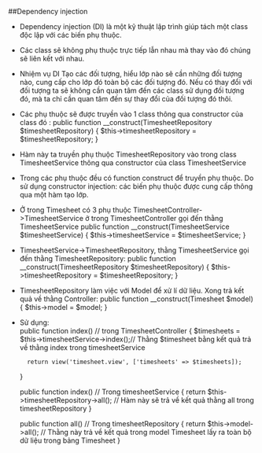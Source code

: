 ##Dependency injection
- Dependency injection (DI) là một kỹ thuật lập trình giúp tách một class độc lập với các biến phụ thuộc.
- Các class sẽ không phụ thuộc trực tiếp lẫn nhau mà thay vào đó chúng sẽ liên kết với nhau.
- Nhiệm vụ DI Tạo các đối tượng, hiểu lớp nào sẽ cần những đối tượng nào, cung cấp cho lớp đó toàn bộ các đối tượng đó. Nếu có thay đổi với đối tượng ta sẽ không cần quan tâm đến các class sử dụng đối tượng đó, mà ta chỉ cần quan tâm đến sự thay đổi của đối tượng đó thôi.
- Các phụ thuộc sẽ được truyền vào 1 class thông qua constructor của class đó :
	public function __construct(TimesheetRepository $timesheetRepository)
	    {
	        $this->timesheetRepository = $timesheetRepository;
	    }
- Hàm này ta truyền phụ thuộc TimesheetRepository vào trong class TimesheetService thông qua constructor của class TimesheetService
- Trong các phụ thuộc đều có function construct để truyền phụ thuộc. Do sử dụng constructor injection: các biến phụ thuộc được cung cấp thông qua một hàm tạo lớp.
- Ở trong Timesheet có 3 phụ thuộc TimesheetController->TimesheetService ở trong TimesheetController gọi đến thằng TimesheetService
public function __construct(TimesheetService $timesheetService)
    {
        $this->timesheetService = $timesheetService;
    }
- TimesheetService->TimesheetRepository, thằng TimesheetService gọi đến thằng TimesheetRepository:
	public function __construct(TimesheetRepository $timesheetRepository)
    {
        $this->timesheetRepository = $timesheetRepository;
    }
- TimesheetRepository  làm việc với Model để xử lí dữ liệu. Xong trả kết quả về thằng Controller:
	public function __construct(Timesheet $model)
    {
        $this->model = $model;
    }
- Sử dụng:  
	public function index() // trong TimesheetController
    {
        $timesheets = $this->timesheetService->index();// Thằng $timesheet bằng kết quả trả về thằng index trong timesheetService
     
        return view('timesheet.view', ['timesheets' => $timesheets]);
    }

    public function index() // Trong timesheetService
	{
		return $this->timesheetRepository->all(); // Hàm này sẽ trả về kết quả thằng all trong timesheetRepository
	}

	public function all() // Trong timesheetRepository
    {
    	return $this->model->all(); // Thằng này trả về kết quả  trong model Timesheet lấy ra toàn bộ dữ liệu trong bảng Timesheet
    }
